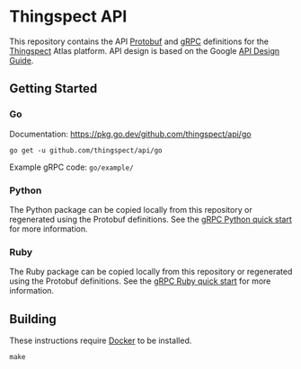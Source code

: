 # Thingspect API

This repository contains the API
[Protobuf](https://developers.google.com/protocol-buffers/) and
[gRPC](https://grpc.io/) definitions for the
[Thingspect](https://www.thingspect.com/) Atlas platform. API design is based
on the Google [API Design Guide](https://cloud.google.com/apis/design).

## Getting Started

### Go

Documentation: https://pkg.go.dev/github.com/thingspect/api/go

```
go get -u github.com/thingspect/api/go
```

Example gRPC code: `go/example/`

### Python

The Python package can be copied locally from this repository or regenerated
using the Protobuf definitions. See the
[gRPC Python quick start](https://grpc.io/docs/languages/python/quickstart/) for
more information.

### Ruby

The Ruby package can be copied locally from this repository or regenerated using
the Protobuf definitions. See the
[gRPC Ruby quick start](https://grpc.io/docs/languages/ruby/quickstart/) for
more information.

## Building

These instructions require
[Docker](https://docs.docker.com/get-started/overview/) to be installed.

```
make
```
